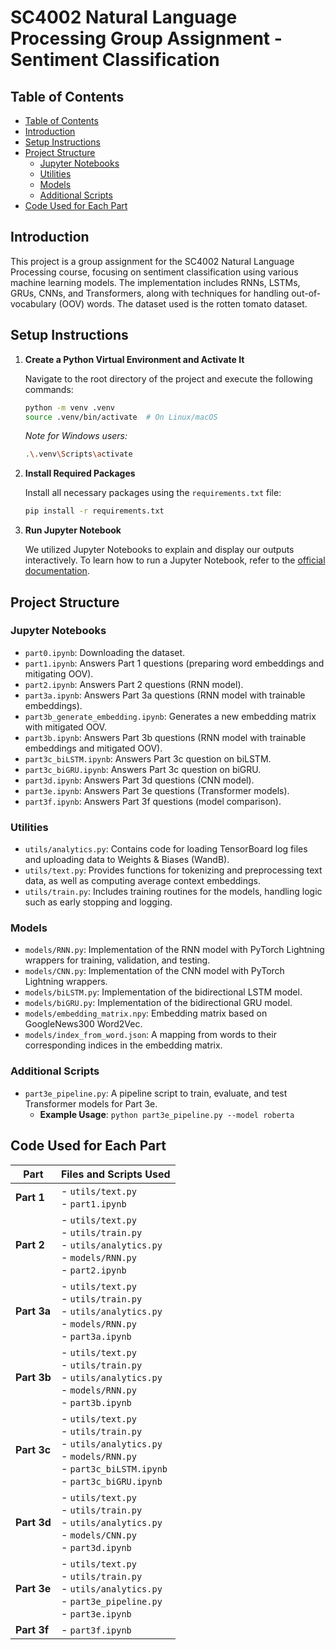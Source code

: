 # SC4002 Natural Language Processing Group Assignment - Sentiment Classification

## Table of Contents

- [Table of Contents](#table-of-contents)
- [Introduction](#introduction)
- [Setup Instructions](#setup-instructions)
- [Project Structure](#project-structure)
  - [Jupyter Notebooks](#jupyter-notebooks)
  - [Utilities](#utilities)
  - [Models](#models)
  - [Additional Scripts](#additional-scripts)
- [Code Used for Each Part](#code-used-for-each-part)

## Introduction

This project is a group assignment for the SC4002 Natural Language Processing course, focusing on sentiment classification using various machine learning models. The implementation includes RNNs, LSTMs, GRUs, CNNs, and Transformers, along with techniques for handling out-of-vocabulary (OOV) words. The dataset used is the rotten tomato dataset.

## Setup Instructions

1. **Create a Python Virtual Environment and Activate It**

   Navigate to the root directory of the project and execute the following commands:

   ```bash
   python -m venv .venv
   source .venv/bin/activate  # On Linux/macOS
   ```

   *Note for Windows users:*

   ```bash
   .\.venv\Scripts\activate
   ```

2. **Install Required Packages**

   Install all necessary packages using the `requirements.txt` file:

   ```bash
   pip install -r requirements.txt
   ```

3. **Run Jupyter Notebook**

   We utilized Jupyter Notebooks to explain and display our outputs interactively. To learn how to run a Jupyter Notebook, refer to the [official documentation](https://docs.jupyter.org/en/latest/running.html).

## Project Structure

### Jupyter Notebooks

- `part0.ipynb`: Downloading the dataset.
- `part1.ipynb`: Answers Part 1 questions (preparing word embeddings and mitigating OOV).
- `part2.ipynb`: Answers Part 2 questions (RNN model).
- `part3a.ipynb`: Answers Part 3a questions (RNN model with trainable embeddings).
- `part3b_generate_embedding.ipynb`: Generates a new embedding matrix with mitigated OOV.
- `part3b.ipynb`: Answers Part 3b questions (RNN model with trainable embeddings and mitigated OOV).
- `part3c_biLSTM.ipynb`: Answers Part 3c question on biLSTM.
- `part3c_biGRU.ipynb`: Answers Part 3c question on biGRU.
- `part3d.ipynb`: Answers Part 3d questions (CNN model).
- `part3e.ipynb`: Answers Part 3e questions (Transformer models).
- `part3f.ipynb`: Answers Part 3f questions (model comparison).

### Utilities

- `utils/analytics.py`: Contains code for loading TensorBoard log files and uploading data to Weights & Biases (WandB).
- `utils/text.py`: Provides functions for tokenizing and preprocessing text data, as well as computing average context embeddings.
- `utils/train.py`: Includes training routines for the models, handling logic such as early stopping and logging.

### Models

- `models/RNN.py`: Implementation of the RNN model with PyTorch Lightning wrappers for training, validation, and testing.
- `models/CNN.py`: Implementation of the CNN model with PyTorch Lightning wrappers.
- `models/biLSTM.py`: Implementation of the bidirectional LSTM model.
- `models/biGRU.py`: Implementation of the bidirectional GRU model.
- `models/embedding_matrix.npy`: Embedding matrix based on GoogleNews300 Word2Vec.
- `models/index_from_word.json`: A mapping from words to their corresponding indices in the embedding matrix.

### Additional Scripts

- `part3e_pipeline.py`: A pipeline script to train, evaluate, and test Transformer models for Part 3e.
  - **Example Usage**: `python part3e_pipeline.py --model roberta`

## Code Used for Each Part

| **Part** | **Files and Scripts Used** |
|----------|----------------------------|
| **Part 1** | - `utils/text.py`<br>- `part1.ipynb` |
| **Part 2** | - `utils/text.py`<br>- `utils/train.py`<br>- `utils/analytics.py`<br>- `models/RNN.py`<br>- `part2.ipynb` |
| **Part 3a** | - `utils/text.py`<br>- `utils/train.py`<br>- `utils/analytics.py`<br>- `models/RNN.py`<br>- `part3a.ipynb` |
| **Part 3b** | - `utils/text.py`<br>- `utils/train.py`<br>- `utils/analytics.py`<br>- `models/RNN.py`<br>- `part3b.ipynb` |
| **Part 3c** | - `utils/text.py`<br>- `utils/train.py`<br>- `utils/analytics.py`<br>- `models/RNN.py`<br>- `part3c_biLSTM.ipynb`<br>- `part3c_biGRU.ipynb` |
| **Part 3d** | - `utils/text.py`<br>- `utils/train.py`<br>- `utils/analytics.py`<br>- `models/CNN.py`<br>- `part3d.ipynb` |
| **Part 3e** | - `utils/text.py`<br>- `utils/train.py`<br>- `utils/analytics.py`<br>- `part3e_pipeline.py`<br>- `part3e.ipynb` |
| **Part 3f** | - `part3f.ipynb` |
